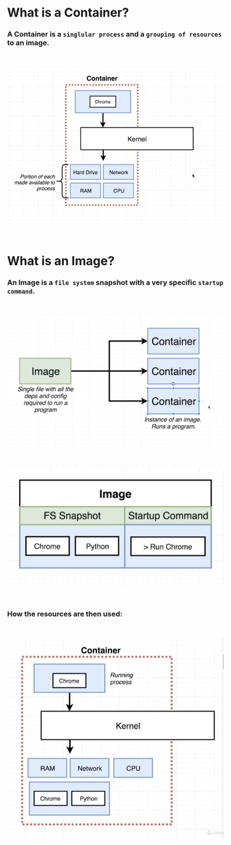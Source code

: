 # **What is a Container?**

### A Container is a `singlular process` and a `grouping of resources` to an image.

&nbsp;

![alt text](./container.jpg "Container")

&nbsp;

# **What is an Image**?

### An Image is a `file system` snapshot with a very specific `startup command`.

&nbsp;

![alt text](./image_container.jpg "image container relationship")

&nbsp;

![alt text](./image.jpg "Image") 

&nbsp;

### **How the resources are then used:**

&nbsp;

![alt text](./resources_used.jpg "Using resources")